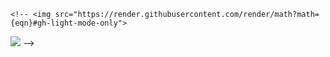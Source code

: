     <!-- <img src="https://render.githubusercontent.com/render/math?math={eqn}#gh-light-mode-only">
<img src="https://render.githubusercontent.com/render/math?math={\color{white}eqn}#gh-dark-mode-only"> -->